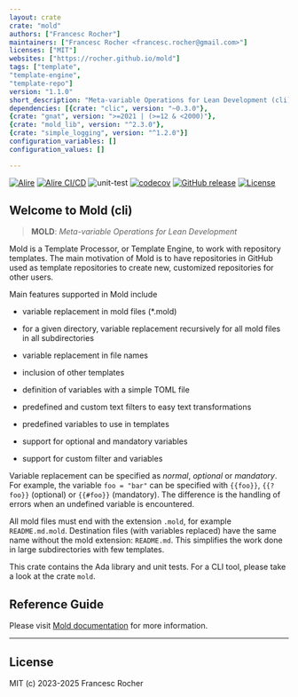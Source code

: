 ```yaml
---
layout: crate
crate: "mold"
authors: ["Francesc Rocher"]
maintainers: ["Francesc Rocher <francesc.rocher@gmail.com>"]
licenses: ["MIT"]
websites: ["https://rocher.github.io/mold"]
tags: ["template",
"template-engine",
"template-repo"]
version: "1.1.0"
short_description: "Meta-variable Operations for Lean Development (cli)"
dependencies: [{crate: "clic", version: "~0.3.0"},
{crate: "gnat", version: ">=2021 | (>=12 & <2000)"},
{crate: "mold_lib", version: "^2.3.0"},
{crate: "simple_logging", version: "^1.2.0"}]
configuration_variables: []
configuration_values: []

---
```

[![Alire](https://img.shields.io/endpoint?url=https://alire.ada.dev/badges/mold.json)](https://alire.ada.dev/crates/mold.html)
[![Alire CI/CD](https://img.shields.io/endpoint?url=https://alire-crate-ci.ada.dev/badges/mold.json)](https://alire-crate-ci.ada.dev/crates/mold.html)
![unit-test](https://github.com/rocher/mold/actions/workflows/unit-test.yml/badge.svg)
[![codecov](https://codecov.io/gh/rocher/mold/graph/badge.svg?token=LB83SI4I0Y)](https://codecov.io/gh/rocher/mold)
[![GitHub release](https://img.shields.io/github/release/rocher/mold.svg)](https://github.com/rocher/mold/releases/latest)
[![License](https://img.shields.io/github/license/rocher/mold.svg?color=blue)](https://github.com/rocher/mold/blob/master/LICENSE)

## Welcome to **Mold (cli)**

> **MOLD**: *Meta-variable Operations for Lean Development*

Mold is a Template Processor, or Template Engine, to work with repository
templates. The main motivation of Mold is to have repositories in GitHub used
as template repositories to create new, customized repositories for other
users.

Main features supported in Mold include

  * variable replacement in mold files (*.mold)

  * for a given directory, variable replacement recursively for all mold files
    in all subdirectories

  * variable replacement in file names

  * inclusion of other templates

  * definition of variables with a simple TOML file

  * predefined and custom text filters to easy text transformations

  * predefined variables to use in templates

  * support for optional and mandatory variables

  * support for custom filter and variables

Variable replacement can be specified as *normal*, *optional* or *mandatory*.
For example, the variable `foo = "bar"` can be specified with `{{foo}}`,
`{{?foo}}` (optional) or `{{#foo}}` (mandatory). The difference is the handling
of errors when an undefined variable is encountered.

All mold files must end with the extension `.mold`, for example
`README.md.mold`. Destination files (with variables replaced) have the same
name without the mold extension: `README.md`. This simplifies the work done in
large subdirectories with few templates.

This crate contains the Ada library and unit tests. For a CLI tool, please
take a look at the crate `mold`.

## Reference Guide

Please visit [Mold documentation](https://rocher.github.io/mold) for more
information.

---
## License
MIT (c) 2023-2025 Francesc Rocher


